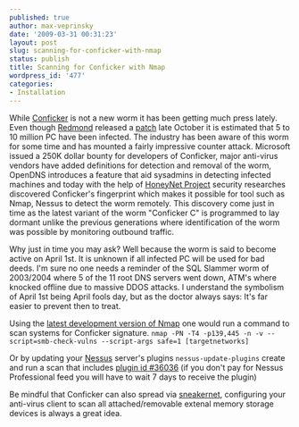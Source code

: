 ```yaml
---
published: true
author: max-veprinsky
date: '2009-03-31 00:31:23'
layout: post
slug: scanning-for-conficker-with-nmap
status: publish
title: Scanning for Conficker with Nmap
wordpress_id: '477'
categories:
- Installation
---
```


While [Conficker](https://www.honeynet.org/files/KYE-Conficker.pdf) is not a new worm it has been getting much press lately. Even though [Redmond](http://www.microsoft.com) released a [patch](http://www.microsoft.com/technet/security/Bulletin/MS08-067.mspx) late October it is estimated that 5 to 10 million PC have been infected. The industry has been aware of this worm for some time and has mounted a fairly impressive counter attack. Microsoft issued a 250K dollar bounty for developers of Conficker, major anti-virus vendors have added definitions for detection and removal of the worm, OpenDNS introduces a feature that aid sysadmins in detecting infected machines and today with the help of [HoneyNet Project](http://honeynet.org) security researches discovered Conficker's fingerprint which makes it possible for tool such as Nmap, Nessus to detect the worm remotely.  This discovery come just in time as the latest variant of the worm "Conficker C" is programmed to lay dormant unlike the previous generations where identification of the worm was possible by monitoring outbound traffic.

Why just in time you may ask? Well because the worm is said to become active on April 1st. It is unknown if all infected PC will be used for bad deeds. I'm sure no one needs a reminder of the SQL Slammer worm of 2003/2004 where 5 of the 11 root DNS servers went down, ATM's where knocked offline due to massive DDOS attacks. I understand the symbolism of April 1st being April fools day, but as the doctor always says: It's far easier to prevent then to treat.

Using the [latest development version of Nmap](http://download.insecure.org/nmap-dist/nmap-4.85BETA4-1.i386.rpm) one would run a command to scan systems for Conficker signature.
`nmap -PN -T4 -p139,445 -n -v --script=smb-check-vulns --script-args safe=1 [targetnetworks]`

Or by updating your [Nessus](http://www.nessus.org) server's plugins `nessus-update-plugins` create and run a scan that includes [plugin id #36036](http://www.nessus.org/plugins/index.php?view=single&id=36036) (if you don't pay for Nessus Professional feed you will have to wait 7 days to receive the plugin)

Be mindful that Conficker can also spread via [sneakernet](http://en.wikipedia.org/wiki/Sneakernet), configuring your anti-virus client to scan all attached/removable extenal memory storage devices is always a great idea.
